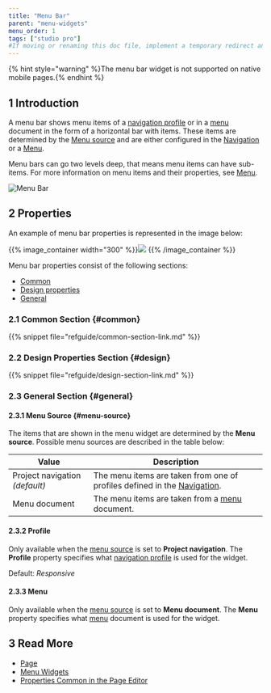 ```yaml
---
title: "Menu Bar"
parent: "menu-widgets"
menu_order: 1
tags: ["studio pro"]
#If moving or renaming this doc file, implement a temporary redirect and let the respective team know they should update the URL in the product. See Mapping to Products for more details.
---
```


{% hint style="warning" %}The menu bar widget is not supported on native mobile pages.{% endhint %}

## 1 Introduction

A menu bar shows menu items of a [navigation profile](navigation#profiles) or in a [menu](menu) document in the form of a horizontal bar with items. These items are determined by the [Menu source](#menu-source) and are either configured in the [Navigation](navigation) or a [Menu](menu).

Menu bars can go two levels deep, that means menu items can have sub-items. For more information on menu items and their properties, see [Menu](menu).

![Menu Bar](attachments/menu-widgets/menu-bar.png)

## 2 Properties

An example of menu bar properties is represented in the image below:

{{% image_container width="300" %}}![](attachments/menu-widgets/menu-bar-properties.png)
{{% /image_container %}}

Menu bar properties consist of the following sections:

* [Common](#common)
* [Design properties](#design)
* [General](#general)

### 2.1 Common Section {#common}

{{% snippet file="refguide/common-section-link.md" %}}

### 2.2 Design Properties Section {#design}

{{% snippet file="refguide/design-section-link.md" %}}

### 2.3 General Section {#general}

#### 2.3.1 Menu Source {#menu-source}

The items that are shown in the menu widget are determined by the **Menu source**. Possible menu sources are described in the table below:

| Value              | Description                                                  |
| ------------------ | ------------------------------------------------------------ |
| Project navigation  *(default)* | The menu items are taken from one of profiles defined in the [Navigation](navigation#profiles). |
| Menu document      | The menu items are taken from a [menu](menu) document.       |

#### 2.3.2 Profile 

Only available when the [menu source](#menu-source) is set to **Project navigation**. The **Profile** property specifies what [navigation profile](navigation#profiles) is used for the widget. 

Default: *Responsive*

#### 2.3.3 Menu 

Only available when the [menu source](#menu-source) is set to **Menu document**. The **Menu** property specifies what [menu](menu) document is used for the widget.

## 3 Read More

* [Page](page)
* [Menu Widgets](menu-widgets)
* [Properties Common in the Page Editor](common-widget-properties)
